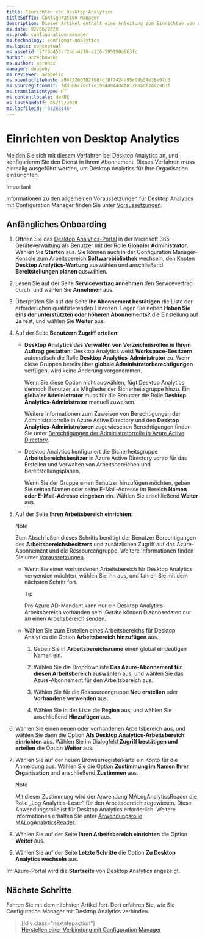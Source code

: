 ```yaml
---
title: Einrichten von Desktop Analytics
titleSuffix: Configuration Manager
description: Dieser Artikel enthält eine Anleitung zum Einrichten von und Onboarding in Desktop Analytics.
ms.date: 02/06/2020
ms.prod: configuration-manager
ms.technology: configmgr-analytics
ms.topic: conceptual
ms.assetid: 7ff8d453-f24d-4230-a116-585190a663fc
author: aczechowski
ms.author: aaroncz
manager: dougeby
ms.reviewer: acabello
ms.openlocfilehash: a90f3260782f08fdf8f7424a95e09b34e38e97d3
ms.sourcegitcommit: fddbb6c20cf7e19944944d4f81788adf249c963f
ms.translationtype: HT
ms.contentlocale: de-DE
ms.lasthandoff: 05/12/2020
ms.locfileid: "83268146"
---
```

# <a name="how-to-set-up-desktop-analytics"></a>Einrichten von Desktop Analytics

Melden Sie sich mit diesem Verfahren bei Desktop Analytics an, und konfigurieren Sie den Dienst in Ihrem Abonnement. Dieses Verfahren muss einmalig ausgeführt werden, um Desktop Analytics für Ihre Organisation einzurichten.  

> [!Important]  
> Informationen zu den allgemeinen Voraussetzungen für Desktop Analytics mit Configuration Manager finden Sie unter [Voraussetzungen](overview.md#prerequisites).  

## <a name="initial-onboarding"></a>Anfängliches Onboarding

1. Öffnen Sie das [Desktop Analytics-Portal](https://aka.ms/desktopanalytics) in der Microsoft 365-Geräteverwaltung als Benutzer mit der Rolle **Globaler Administrator**. Wählen Sie **Starten** aus. Sie können auch in der Configuration Manager-Konsole zum Arbeitsbereich **Softwarebibliothek** wechseln, den Knoten **Desktop Analytics-Wartung** auswählen und anschließend **Bereitstellungen planen** auswählen.

2. Lesen Sie auf der Seite **Servicevertrag annehmen** den Servicevertrag durch, und wählen Sie **Annehmen** aus.  

3. Überprüfen Sie auf der Seite **Ihr Abonnement bestätigen** die Liste der erforderlichen qualifizierenden Lizenzen. Legen Sie neben **Haben Sie eins der unterstützten oder höheren Abonnements?** die Einstellung auf **Ja** fest, und wählen Sie **Weiter** aus.  

4. Auf der Seite **Benutzern Zugriff erteilen**:

    - **Desktop Analytics das Verwalten von Verzeichnisrollen in Ihrem Auftrag gestatten**: Desktop Analytics weist **Workspace-Besitzern** automatisch die Rolle **Desktop Analytics-Administrator** zu. Wenn diese Gruppen bereits über **globale Administratorberechtigungen** verfügen, wird keine Änderung vorgenommen.

        Wenn Sie diese Option nicht auswählen, fügt Desktop Analytics dennoch Benutzer als Mitglieder der Sicherheitsgruppe hinzu. Ein **globaler Administrator** muss für die Benutzer die Rolle **Desktop Analytics-Administrator** manuell zuweisen.

        Weitere Informationen zum Zuweisen von Berechtigungen der Administratorrolle in Azure Active Directory und den **Desktop Analytics-Administratoren** zugewiesenen Berechtigungen finden Sie unter [Berechtigungen der Administratorrolle in Azure Active Directory](https://docs.microsoft.com/azure/active-directory/users-groups-roles/directory-assign-admin-roles).  

    - Desktop Analytics konfiguriert die Sicherheitsgruppe **Arbeitsbereichsbesitzer** in Azure Active Directory vorab für das Erstellen und Verwalten von Arbeitsbereichen und Bereitstellungsplänen.

        Wenn Sie der Gruppe einen Benutzer hinzufügen möchten, geben Sie seinen Namen oder seine E-Mail-Adresse im Bereich **Namen oder E-Mail-Adresse eingeben** ein. Wählen Sie anschließend **Weiter** aus.

5. Auf der Seite **Ihren Arbeitsbereich einrichten**:  

    > [!NOTE]  
    > Zum Abschließen dieses Schritts benötigt der Benutzer Berechtigungen des **Arbeitsbereichsbesitzers** und zusätzlichen Zugriff auf das Azure-Abonnement und die Ressourcengruppe. Weitere Informationen finden Sie unter [Voraussetzungen](overview.md#prerequisites).  

    - Wenn Sie einen vorhandenen Arbeitsbereich für Desktop Analytics verwenden möchten, wählen Sie ihn aus, und fahren Sie mit dem nächsten Schritt fort.  

        > [!TIP]  
        > Pro Azure AD-Mandant kann nur ein Desktop Analytics-Arbeitsbereich vorhanden sein. Geräte können Diagnosedaten nur an einen Arbeitsbereich senden.  

    - Wählen Sie zum Erstellen eines Arbeitsbereichs für Desktop Analytics die Option **Arbeitsbereich hinzufügen** aus.  

        1. Geben Sie in **Arbeitsbereichsname** einen global eindeutigen Namen ein.

        2. Wählen Sie die Dropdownliste **Das Azure-Abonnement für diesen Arbeitsbereich auswählen** aus, und wählen Sie das Azure-Abonnement für den Arbeitsbereich aus.  

        3. Wählen Sie für die Ressourcengruppe **Neu erstellen** oder **Vorhandene verwenden** aus.

        4. Wählen Sie in der Liste die **Region** aus, und wählen Sie anschließend **Hinzufügen** aus.  

6. Wählen Sie einen neuen oder vorhandenen Arbeitsbereich aus, und wählen Sie dann die Option **Als Desktop Analytics-Arbeitsbereich einrichten** aus.  Wählen Sie im Dialogfeld **Zugriff bestätigen und erteilen** die Option **Weiter** aus.  

7. Wählen Sie auf der neuen Browserregisterkarte ein Konto für die Anmeldung aus. Wählen Sie die Option **Zustimmung im Namen Ihrer Organisation** und anschließend **Zustimmen** aus.  

    > [!Note]  
    > Mit dieser Zustimmung wird der Anwendung MALogAnalyticsReader die Rolle „Log Analytics-Leser“ für den Arbeitsbereich zugewiesen. Diese Anwendungsrolle ist für Desktop Analytics erforderlich. Weitere Informationen erhalten Sie unter [Anwendungsrolle MALogAnalyticsReader](troubleshooting.md#bkmk_MALogAnalyticsReader).  

8. Wählen Sie auf der Seite **Ihren Arbeitsbereich einrichten** die Option **Weiter** aus.  

9. Wählen Sie auf der Seite **Letzte Schritte** die Option **Zu Desktop Analytics wechseln** aus.

Im Azure-Portal wird die **Startseite** von Desktop Analytics angezeigt.

## <a name="next-steps"></a>Nächste Schritte

Fahren Sie mit dem nächsten Artikel fort. Dort erfahren Sie, wie Sie Configuration Manager mit Desktop Analytics verbinden.
> [!div class="nextstepaction"]  
> [Herstellen einer Verbindung mit Configuration Manager](connect-configmgr.md)  
